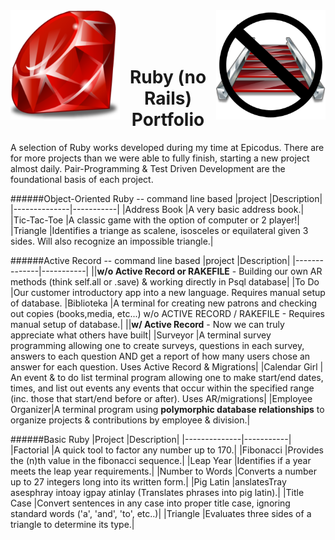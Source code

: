 <img align='left' src='https://github.com/Kowser/Ruby_Portfolio/blob/master/ruby.png' width='175px'>
<img align='right' src='https://github.com/Kowser/Ruby_Portfolio/blob/master/no_rails.png' width='175px'>
<br>
<br>
<br>
<h1 align='center'>Ruby (no Rails) Portfolio</h1>
A selection of Ruby works developed during my time at Epicodus. There are for more projects than we were able to fully finish, starting a new project almost daily. Pair-Programming & Test Driven Development are the foundational basis of each project.

######Object-Oriented Ruby -- command line based
|project       |Description|
|--------------|-----------|
|Address Book  |A very basic address book.|
|Tic-Tac-Toe   |A classic game with the option of computer or 2 player!|
|Triangle      |Identifies a triange as scalene, isosceles or equilateral given 3 sides. Will also recognize an impossible triangle.|

######Active Record -- command line based
|project       |Description|
|--------------|-----------|
||**w/o Active Record or RAKEFILE** - Building our own AR methods (think self.all or .save) & working directly in Psql database|
|To Do         |Our customer introductory app into a new language. Requires manual setup of database.
|Biblioteka    |A terminal for creating new patrons and checking out copies (books,media, etc...) w/o ACTIVE RECORD / RAKEFILE -  Requires manual setup of database.|
||**w/ Active Record** - Now we can truly appreciate what others have built|
|Surveyor        |A terminal survey programming allowing one to create surveys, questions in each survey, answers to each question AND get a report of how many users chose an answer for each question. Uses Active Record & Migrations|
|Calendar Girl  | An event & to do list terminal program allowing one to make start/end dates, times, and list out events any events that occur within the specified range (inc. those that start/end before or after). Uses AR/migrations|
|Employee Organizer|A terminal program using **polymorphic database relationships** to organize projects & contributions by employee & division.|


######Basic Ruby
|Project       |Description|
|--------------|-----------|
|Factorial     |A quick tool to factor any number up to 170.|
|Fibonacci     |Provides the (n)th value in the fibonacci sequence.|
|Leap Year     |Identifies if a year meets the leap year requirements.|
|Number to Words       |Converts a number up to 27 integers long into its written form.|
|Pig Latin     |anslatesTray asesphray intoay igpay atinlay (Translates phrases into pig latin).|
|Title Case    |Convert sentences in any case into proper title case, ignoring standard words ('a', 'and', 'to', etc..)|
|Triangle      |Evaluates three sides of a triangle to determine its type.|
